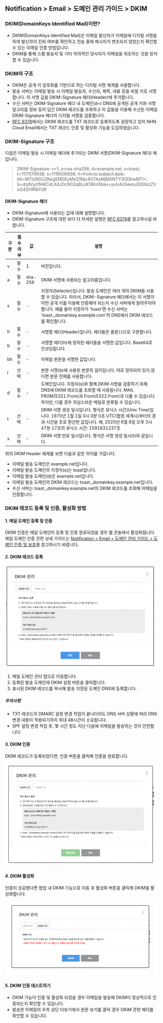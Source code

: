 ## Notification > Email > 도메인 관리 가이드 > DKIM

### DKIM(DomainKeys Identified Mail)이란?
- DKIM(DomainKeys Identified Mail)은 이메일 발신자가 이메일에 디지털 서명을 하여 발신자의 진위 여부를 확인하고 전송 중에 메시지가 변조되지 않았는지 확인할 수 있는 이메일 인증 방법입니다.
- DKIM을 통해 스팸 발송자 및 기타 악의적인 당사자가 이메일을 위조하는 것을 방지할 수 있습니다.

### DKIM의 구조
- DKIM은 공개 키 암호화를 기반으로 하는 디지털 서명 체계를 사용합니다. 
- 발송 서버는 이메일 발송 시 이메일 발송자, 수신자, 제목, 내용 등을 비밀 키로 서명합니다. 이 서명 값을 DKIM-Signature 헤더(Header)에 추가합니다. 
- 수신 서버는 DKIM-Signature 헤더 내 도메인(d=) DNS에 공개된 공개 키와 서명 알고리즘 정보 등이 담긴 DKIM 레코드를 조회하고 이 값들을 이용해 수신된 이메일 DKIM-Signature 헤더의 디지털 서명을 검증합니다.
- [RFC 6376](https://datatracker.ietf.org/doc/html/rfc6376/)에서는 DKIM 레코드를 TXT 레코드로 등록하도록 권장하고 있어 NHN Cloud Email에서는 TXT 레코드 인증 및 활성화 기능을 도입하였습니다.

### DKIM-Signature 구조
다음은 이메일 발송 시 이메일 헤더에 추가되는 DKIM 서명(DKIM-Signature 헤더) 예입니다.

> DKIM-Signature: v=1; a=rsa-sha256; d=example.net; s=toast;
t=1117574938; x=1118006938;
h=from:to:subject:date;
bh=MTIzNDU2Nzg5MDEyMzQ1Njc4OTAxMjM0NTY3ODkwMTI=;
b=dzdVyOfAKCdLXdJOc9G2q8LoXSlEniSbav+yuU4zGeeruD00lszZVoG4ZHRNiYzR


#### DKIM-Signature 헤더

- DKIM-Signature에 사용되는 값에 대해 설명합니다.
- DKIM-Signature 구조에 대한 보다 더 자세한 설명은 [RFC 6376](https://datatracker.ietf.org/doc/html/rfc6376)를 참고하시길 바랍니다.

| 구분 | 필수 여부 | 값 | 설명 |
| --- | ----- | --- | --- |
| v | 필수 | 1 | 버전입니다. |
| a | 필수 | sha-256 | DKIM 서명에 사용되는 알고리즘입니다. |
| s | 필수 | - | 지정자(Selector)입니다. 발송 도메인은 여러 개의 DKIM을 사용할 수 있습니다. 따라서, DKIM-Signature 헤더에서는 이 서명이 어떤 공개 키를 이용해 인증해야 되는지 수신 서버에게 알려주어야 합니다. 예를 들어 지정자가 'toast'면 수신 서버는 'toast.\_domainkey.example.com'의 DNS에서 DKIM 레코드를 확인합니다. |
| h | 필수 | - | 서명할 헤더(Header)입니다. 헤더들은 콜론(:)으로 구분합니다. |
| b | 필수 | - | 서명할 헤더(h)에 정의된 헤더들을 서명한 값입니다. Base64로 인코딩됩니다. |
| bh | 필수 | - | 이메일 본문을 서명한 값입니다. |
| l | 선택 | - | 본문 서명(b)에 사용된 본문의 길이입니다. 따로 정의되어 있지 않다면 본문 전체를 사용합니다. |
| d | 필수 | - | 도메인입니다. 지정자(s)와 함께 DKIM 서명을 검증하기 위해 DNS에 DKIM 레코드를 조회할 때 사용됩니다. MAIL FROM(5321.From)과 From(5322.From)과 다를 수 있습니다. 하지만, 다를 경우 의심스러운 메일로 분류될 수 있습니다. |
| t | 선택 | - | DKIM 서명 생성 일시입니다. 형식은 유닉스 시간(Unix Time)입니다. 1970년 1월 1일 0시 0분 0초 UTC(협정 세계시)부터의 경과 시간을 초로 환산한 값입니다. 예, 2020년 6월 8일 오후 3시 47분 17초의 유닉스 시간: 1591631237초 |
| x | 선택 | - | DKIM 서명 만료 일시입니다. 형식은 서명 생성 일시(t)와 같습니다. |

위의 DKIM Header 예제를 보면 다음과 같은 의미를 가집니다.
- 이메일 발송 도메인은 example.net입니다.
- 이메일 발송 도메인의 지정자(s)는 toast입니다.
- 이메일 발송 도메인(d)은 example.net입니다.
- 이메일 발송 도메인의 DKIM 레코드는 toast.\_domainkey.example.net입니다.
- 수신 서버는 toast.\_domainkey.example.net의 DKIM 레코드를 조회해 이메일을 인증합니다.

###  DKIM 레코드 등록 및 인증, 활성화 방법

#### 1. 메일 도메인 등록 및 인증
DKIM 인증은 메일 도메인이 등록 및 인증 완료되었을 경우 웹 콘솔에서 활성화됩니다.
메일 도메인 인증 관련 상세 가이드는 [Notification > Email > 도메인 관리 가이드 > 도메인 인증 및 보호](https://docs.toast.com/ko/)를 참고하시기 바랍니다.

#### 2. DKIM 레코드 등록
![img_4.png](img_4.png)

1. 메일 도메인 관리 탭으로 이동합니다.
2. 등록된 발송 도메인에 DKIM 설정 버튼을 클릭합니다.
3. 표시된 DKIM 레코드를 복사해 발송 지정된 도메인 DNS에 등록합니다.

##### 주의사항
- TXT 레코드의 DMARC 설정 변경 작업이 끝나더라도 DNS 서버 상황에 따라 DNS 변경 내용이 적용되기까지 최대 48시간이 소요됩니다.
- SPF 설정 변경 작업 후, 몇 시간 정도 지난 다음에 이메일을 발송하는 것이 안전합니다.

#### 3. DKIM 인증
DKIM 레코드가 등록되었다면, 인증 버튼을 클릭해 인증을 완료합니다.

![img_8.png](img_8.png)

#### 4. DKIM 활성화
인증이 성공했다면 팝업 내 DKIM 기능으로 이동 후 활성화 버튼을 클릭해 DKIM을 활성화합니다.

![img_7.png](img_7.png)

#### 5. DKIM 인증 테스트하기
- DKIM 기능이 인증 및 활성화 되었을 경우 이메일을 발송해 DKIM이 정상적으로 인증되는지 확인할 수 있습니다.
- 발송한 이메일의 우측 상단 더보기에서 원문 보기를 클릭 경우 DKIM 관련 헤더를 확인할 수 있습니다.

